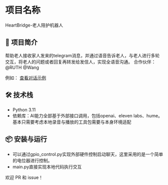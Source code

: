 # 项目名称

HeartBridge-老人陪护机器人

## 🧠 项目简介

帮助老人接收家人发来的telegram消息，并通过语音告诉老人，与老人进行多轮交互，将老人的问题或者回复再转发给发信人，实现全语音沟通。
合作伙伴：@RUTH @Wang

例如：
[查看对话示例](./Histories/conversation_histories.json)

## 🛠️ 技术栈

- Python 3.11
- 依赖库：AI能力全部基于外部接口调用，包括openai、eleven labs、hume。基本只需要考虑本地录音与播放的工具包需要与本身环境适配


## 📦 安装与运行
- 可以通过gpio_control.py实现外部硬件控制启动聊天，这里采用的是一个简单的电位器进行控制。
- main.py直接实现本地代码执行交互


欢迎 PR 和 issue！
